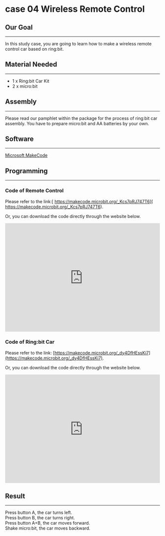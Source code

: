 # case 04 Wireless Remote Control

## Our Goal  
---
In this study case, you are going to learn how to make a wireless remote control car based on ring:bit.   

## Material Needed  
---
- 1 x Ring:bit Car Kit
- 2 x micro:bit  

## Assembly  
---
Please read our pamphlet within the package for the process of ring:bit car assembly. You have to prepare micro:bit and AA batteries by your own.   

## Software  
---
[Microsoft MakeCode](https://makecode.microbit.org)  

## Programming  
---
### Code of Remote Control  
Please refer to the link:[ https://makecode.microbit.org/_Kcs7pRJ747T6]( https://makecode.microbit.org/_Kcs7pRJ747T6).  

Or, you can download the code directly through the website below.    

<div style="position:relative;height:0;padding-bottom:70%;overflow:hidden;"><iframe style="position:absolute;top:0;left:0;width:100%;height:100%;" src="https://makecode.microbit.org/#pub:_Kcs7pRJ747T6" frameborder="0" sandbox="allow-popups allow-forms allow-scripts allow-same-origin"></iframe></div>

### Code of Ring:bit Car  
Please refer to the link: [https://makecode.microbit.org/_dy4DfHEssKi7](https://makecode.microbit.org/_dy4DfHEssKi7).  

Or, you can download the code directly through the website below.     

<div style="position:relative;height:0;padding-bottom:70%;overflow:hidden;"><iframe style="position:absolute;top:0;left:0;width:100%;height:100%;" src="https://makecode.microbit.org/#pub:_dy4DfHEssKi7" frameborder="0" sandbox="allow-popups allow-forms allow-scripts allow-same-origin"></iframe></div>  

## Result  
---
Press button A, the car turns left.   
Press button B, the car turns right.  
Press button A+B, the car moves forward.   
Shake micro:bit, the car moves backward.    
